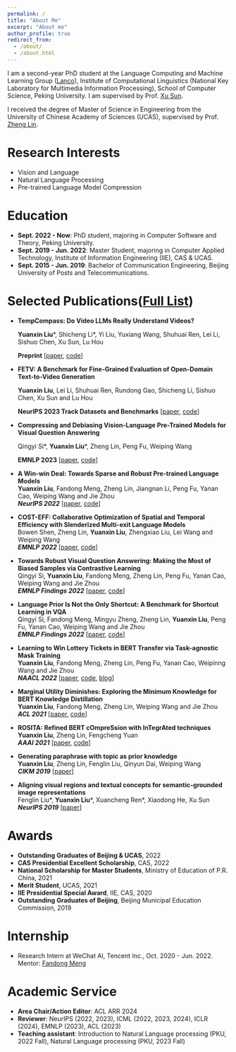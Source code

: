 ```yaml
---
permalink: /
title: "About Me"
excerpt: "About me"
author_profile: true
redirect_from: 
  - /about/
  - /about.html
---
```

I am a second-year PhD student at the Language Computing and Machine Learning Group ([Lanco](https://lancopku.github.io/)), Institute of Computational Linguistics (National Key Laboratory for Multimedia Information Processing), School of Computer Science, Peking University. I am supervised by Prof. [Xu Sun](https://xusun26.github.io/). 

I received the degree of Master of Science in Engineering from the University of Chinese Academy of Sciences (UCAS), supervised by Prof. [Zheng Lin](https://teacher.ucas.ac.cn/~0023257).

Research Interests
======
* Vision and Language
* Natural Language Processing
* Pre-trained Language Model Compression

Education
======
* **Sept. 2022 - Now**: PhD student, majoring in Computer Software and Theory, Peking University.
* **Sept. 2019 - Jun. 2022**: Master Student, majoring in Computer Applied Technology, Institute of Information Engineering (IIE), CAS & UCAS.
* **Sept. 2015 - Jun. 2019**: Bachelor of Communication Engineering, Beijing University of Posts and Telecommunications.

Selected Publications([Full List](https://scholar.google.com/citations?user=pLOm4rYAAAAJ&hl=en))
======
* **TempCompass: Do Video LLMs Really Understand Videos?**

  **Yuanxin Liu**\*, Shicheng Li*, Yi Liu, Yuxiang Wang, Shuhuai Ren, Lei Li, Sishuo Chen, Xu Sun, Lu Hou

  **Preprint** [[paper](https://arxiv.org/abs/2403.00476), [code](https://github.com/llyx97/TempCompass)]

* **FETV: A Benchmark for Fine-Grained Evaluation of Open-Domain Text-to-Video Generation**

  **Yuanxin Liu**, Lei Li, Shuhuai Ren, Rundong Gao, Shicheng Li, Sishuo Chen, Xu Sun and Lu Hou

  **NeurIPS 2023 Track Datasets and Benchmarks** [[paper](https://arxiv.org/abs/2311.01813), [code](https://github.com/llyx97/FETV)]

* **Compressing and Debiasing Vision-Language Pre-Trained Models for Visual Question Answering**

  Qingyi Si*, **Yuanxin Liu**\*, Zheng Lin, Peng Fu, Weiping Wang

  **EMNLP 2023** [[paper](https://arxiv.org/abs/2210.14558), [code](https://github.com/PhoebusSi/Compress-Robust-VQA)]

* **A Win-win Deal: Towards Sparse and Robust Pre-trained Language Models**   
  **Yuanxin Liu**, Fandong Meng, Zheng Lin, Jiangnan Li, Peng Fu, Yanan Cao, Weiping Wang and Jie Zhou   
  ***NeurIPS 2022*** [[paper](https://arxiv.org/abs/2210.05211), [code](https://github.com/llyx97/sparse-and-robust-PLM)]

* **COST-EFF: Collaborative Optimization of Spatial and Temporal Efficiency with Slenderized Multi-exit Language Models**   
  Bowen Shen, Zheng Lin, **Yuanxin Liu**, Zhengxiao Liu, Lei Wang and Weiping Wang   
  ***EMNLP 2022*** [[paper](https://arxiv.org/abs/2210.15523), [code](https://github.com/sbwww/COST-EFF)]

* **Towards Robust Visual Question Answering: Making the Most of Biased Samples via Contrastive Learning**   
  Qingyi Si, **Yuanxin Liu**, Fandong Meng, Zheng Lin, Peng Fu, Yanan Cao, Weiping Wang and Jie Zhou   
  ***EMNLP Findings 2022*** [[paper](https://arxiv.org/abs/2210.04563), [code](https://github.com/PhoebusSi/MMBS)]   

* **Language Prior Is Not the Only Shortcut: A Benchmark for Shortcut Learning in VQA**   
  Qingyi Si, Fandong Meng, Mingyu Zheng, Zheng Lin, **Yuanxin Liu**, Peng Fu, Yanan Cao, Weiping Wang and Jie Zhou   
  ***EMNLP Findings 2022*** [[paper](https://arxiv.org/abs/2210.04692), [code](https://github.com/PhoebusSi/VQA-VS)]   

* **Learning to Win Lottery Tickets in BERT Transfer via Task-agnostic Mask Training**   
  **Yuanxin Liu**, Fandong Meng, Zheng Lin, Peng Fu, Yanan Cao, Weipinng Wang and Jie Zhou   
  ***NAACL 2022*** [[paper](https://aclanthology.org/2022.naacl-main.428/), [code](https://github.com/llyx97/TAMT), [blog](https://mp.weixin.qq.com/s/Wd_IWHqJnaonilyVI3pPGA)]

* **Marginal Utility Diminishes: Exploring the Minimum Knowledge for BERT Knowledge Distillation**   
  **Yuanxin Liu**, Fandong Meng, Zheng Lin, Weiping Wang and Jie Zhou   
  ***ACL 2021*** [[paper](https://aclanthology.org/2021.acl-long.228/), [code](https://github.com/llyx97/Marginal-Utility-Diminishes)]

* **ROSITA: Refined BERT cOmpreSsion with InTegrAted techniques**   
  **Yuanxin Liu**, Zheng Lin, Fengcheng Yuan   
  ***AAAI 2021*** [[paper](https://arxiv.org/abs/2103.11367), [code](https://github.com/llyx97/Rosita)]

* **Generating paraphrase with topic as prior knowledge**   
  **Yuanxin Liu**, Zheng Lin, Fenglin Liu, Qinyun Dai, Weiping Wang   
  ***CIKM 2019*** [[paper](https://dl.acm.org/doi/10.1145/3357384.3358102)]

* **Aligning visual regions and textual concepts for semantic-grounded image representations**   
  Fenglin Liu\*, **Yuanxin Liu**\*, Xuancheng Ren\*, Xiaodong He, Xu Sun   
  ***NeurIPS 2019*** [[paper](https://papers.nips.cc/paper/2019/hash/9fe77ac7060e716f2d42631d156825c0-Abstract.html)]

Awards
======
* **Outstanding Graduates of Beijing & UCAS**, 2022
* **CAS Presidential Excellent Scholarship**, CAS, 2022
* **National Scholarship for Master Students**, Ministry of Education of P.R. China, 2021
* **Merit Student**, UCAS, 2021
* **IIE Presidential Special Award**, IIE, CAS, 2020
* **Outstanding Graduates of Beijing**, Beijing Municipal Education Commission, 2019

Internship
======
* Research Intern at WeChat AI, Tencent Inc., Oct. 2020 - Jun. 2022. Mentor: [Fandong Meng](https://fandongmeng.github.io/)

Academic Service
======
* **Area Chair/Action Editor**: ACL ARR 2024
* **Reviewer**: NeurIPS (2022, 2023), ICML (2022, 2023, 2024), ICLR (2024), EMNLP (2023), ACL (2023)
* **Teaching assistant**: Introduction to Natural Language processing (PKU, 2022 Fall), Natural Language processing (PKU, 2023 Fall)
